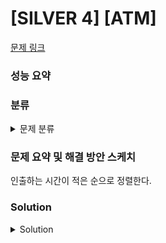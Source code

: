 # [SILVER 4] [ATM]

[문제 링크](https://www.acmicpc.net/problem/11399) 

### 성능 요약

### 분류

<details><summary>문제 분류</summary> 

[그리디 알고리즘]

</details>

### 문제 요약 및 해결 방안 스케치

인출하는 시간이 적은 순으로 정렬한다. 

### Solution

<details><summary>Solution</summary> 

[Source Code]

</details>
